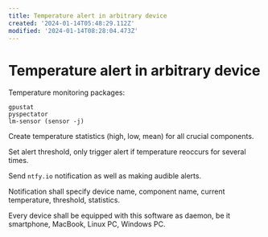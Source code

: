 ```yaml
---
title: Temperature alert in arbitrary device
created: '2024-01-14T05:48:29.112Z'
modified: '2024-01-14T08:28:04.473Z'
---
```


# Temperature alert in arbitrary device

Temperature monitoring packages:

```
gpustat
pyspectator
lm-sensor (sensor -j)
```

Create temperature statistics (high, low, mean) for all crucial components.

Set alert threshold, only trigger alert if temperature reoccurs for several times.

Send `ntfy.io` notification as well as making audible alerts.

Notification shall specify device name, component name, current temperature, threshold, statistics.

Every device shall be equipped with this software as daemon, be it smartphone, MacBook, Linux PC, Windows PC.
